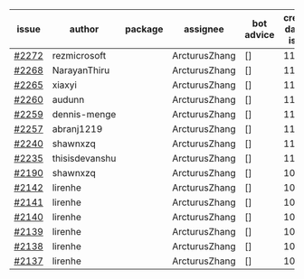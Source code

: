 | issue | author | package | assignee | bot advice | created date of issue | target release date | date from target |
| ------ | ------ | ------ | ------ | ------ | ------ | ------ | :-----: |
| [#2272](https://github.com/Azure/sdk-release-request/issues/2272) | rezmicrosoft |  | ArcturusZhang | [] | 11-30 |  |  |
| [#2268](https://github.com/Azure/sdk-release-request/issues/2268) | NarayanThiru |  | ArcturusZhang | [] | 11-30 |  |  |
| [#2265](https://github.com/Azure/sdk-release-request/issues/2265) | xiaxyi |  | ArcturusZhang | [] | 11-30 |  |  |
| [#2260](https://github.com/Azure/sdk-release-request/issues/2260) | audunn |  | ArcturusZhang | [] | 11-26 |  |  |
| [#2259](https://github.com/Azure/sdk-release-request/issues/2259) | dennis-menge |  | ArcturusZhang | [] | 11-25 |  |  |
| [#2257](https://github.com/Azure/sdk-release-request/issues/2257) | abranj1219 |  | ArcturusZhang | [] | 11-24 |  |  |
| [#2240](https://github.com/Azure/sdk-release-request/issues/2240) | shawnxzq |  | ArcturusZhang | [] | 11-19 |  |  |
| [#2235](https://github.com/Azure/sdk-release-request/issues/2235) | thisisdevanshu |  | ArcturusZhang | [] | 11-18 |  |  |
| [#2190](https://github.com/Azure/sdk-release-request/issues/2190) | shawnxzq |  | ArcturusZhang | [] | 10-29 |  |  |
| [#2142](https://github.com/Azure/sdk-release-request/issues/2142) | lirenhe |  | ArcturusZhang | [] | 10-20 |  |  |
| [#2141](https://github.com/Azure/sdk-release-request/issues/2141) | lirenhe |  | ArcturusZhang | [] | 10-20 |  |  |
| [#2140](https://github.com/Azure/sdk-release-request/issues/2140) | lirenhe |  | ArcturusZhang | [] | 10-20 |  |  |
| [#2139](https://github.com/Azure/sdk-release-request/issues/2139) | lirenhe |  | ArcturusZhang | [] | 10-20 |  |  |
| [#2138](https://github.com/Azure/sdk-release-request/issues/2138) | lirenhe |  | ArcturusZhang | [] | 10-20 |  |  |
| [#2137](https://github.com/Azure/sdk-release-request/issues/2137) | lirenhe |  | ArcturusZhang | [] | 10-20 |  |  |

